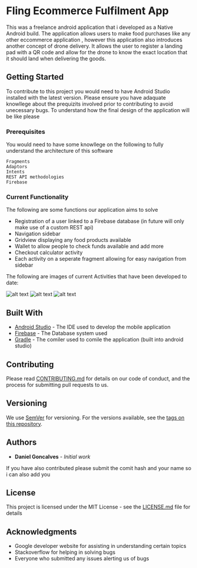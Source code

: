 # Fling Ecommerce Fulfilment App

This was a freelance android application that i developed as a Native Android build. The application allows users to make food purchases like any other eccommerce application 
, however this application also introduces another concept of drone delivery. It allows the user to register a landing pad with a QR code and allow for the drone to know the exact location that it should land when delivering the goods.

## Getting Started

To contribute to this project you would need to have Android Studio installed with the latest version. Please ensure you have adaquate knowllege about the prequizits involved prior to 
contributing to avoid unecessary bugs. To understand how the final design of the application will be like please 

### Prerequisites

You would need to have some knowllege on the following to fully understand the architecture of this software

```
Fragments
Adaptors
Intents
REST API methodologies
Firebase

```

### Current Functionality

The following are some functions our application aims to solve

* Registration of a user linked to a Firebase database (in future will only make use of a custom REST api)
* Navigation sidebar
* Gridview displaying any food products available
* Wallet to allow people to check funds available and add more
* Checkout calculator activity 
* Each activity on a seperate fragment allowing for easy navigation from sidebar 

The following are images of current Activities that have been developed to date:

![alt text](http://sourcecode.com/splash_screen.png)   ![alt text](https://secure.meetupstatic.com/s/img/31675026235228875735/app_download/demo/android/top.en.png)   ![alt text](https://secure.meetupstatic.com/s/img/31675026235228875735/app_download/demo/android/top.en.png)

## Built With

* [Android Studio](https://developer.android.com/studio/) - The IDE used to develop the mobile application
* [Firebase](https://firebase.google.com/?gclid=EAIaIQobChMI74fwmuTZ2wIVFiQrCh3JhgTUEAAYASAAEgJGJPD_BwE) - The Database system used 
* [Gradle](https://gradle.org/) - The comiler used to comile the application (built into android studio)

## Contributing

Please read [CONTRIBUTING.md](https://gist.github.com/PurpleBooth/b24679402957c63ec426) for details on our code of conduct, and the process for submitting pull requests to us.

## Versioning

We use [SemVer](http://semver.org/) for versioning. For the versions available, see the [tags on this repository](https://github.com/your/project/tags). 

## Authors

* **Daniel Goncalves** - *Initial work* 

If you have also contributed please submit the comit hash and your name so i can also add you

## License

This project is licensed under the MIT License - see the [LICENSE.md](LICENSE.md) file for details

## Acknowledgments

* Google developer website for assisting in understanding certain topics
* Stackoverflow for helping in solving bugs
* Everyone who submitted any issues alerting us of bugs

